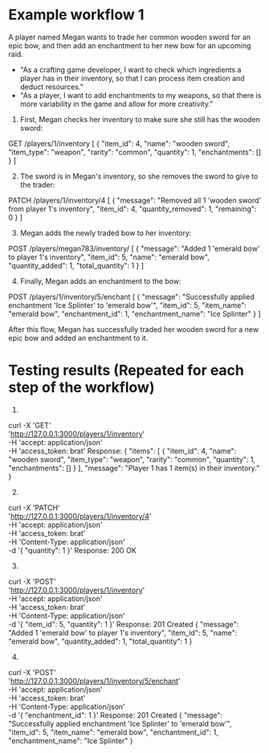 # Example workflow 1
A player named Megan wants to trade her common wooden sword for an epic bow, and then add an enchantment to her new bow for an upcoming raid.

- "As a crafting game developer, I want to check which ingredients a player has in their inventory, so that I can process item creation and deduct resources."
- "As a player, I want to add enchantments to my weapons, so that there is more variability in the game and allow for more creativity."

1. First, Megan checks her inventory to make sure she still has the wooden sword:

GET /players/1/inventory
[
  {
    "item_id": 4,
    "name": "wooden sword",
    "item_type": "weapon",
    "rarity": "common",
    "quantity": 1,
    "enchantments": []
  }
]

2. The sword is in Megan's inventory, so she removes the sword to give to the trader:

PATCH /players/1/inventory/4
[
  {
    "message": "Removed all 1 'wooden sword' from player 1's inventory",
    "item_id": 4,
    "quantity_removed": 1,
    "remaining": 0
  }
]

3. Megan adds the newly traded bow to her inventory:

POST /players/megan783/inventory/
[
  {
    "message": "Added 1 'emerald bow' to player 1's inventory",
    "item_id": 5,
    "name": "emerald bow",
    "quantity_added": 1,
    "total_quantity": 1
  }
]

4. Finally, Megan adds an enchantment to the bow:

POST /players/1/inventory/5/enchant
[
  {
    "message": "Successfully applied enchantment 'Ice Splinter' to 'emerald bow'",
    "item_id": 5,
    "item_name": "emerald bow",
    "enchantment_id": 1,
    "enchantment_name": "Ice Splinter"
  }
]

After this flow, Megan has successfully traded her wooden sword for a new epic bow and added an enchantment to it.

# Testing results (Repeated for each step of the workflow)
1. 

curl -X 'GET' \
  'http://127.0.0.1:3000/players/1/inventory' \
  -H 'accept: application/json' \
  -H 'access_token: brat'
Response:
{
  "items": [
    {
      "item_id": 4,
      "name": "wooden sword",
      "item_type": "weapon",
      "rarity": "common",
      "quantity": 1,
      "enchantments": []
    }
  ],
  "message": "Player 1 has 1 item(s) in their inventory."
}

2. 

curl -X 'PATCH' \
  'http://127.0.0.1:3000/players/1/inventory/4' \
  -H 'accept: application/json' \
  -H 'access_token: brat' \
  -H 'Content-Type: application/json' \
  -d '{
  "quantity": 1
}'
Response:
200 OK

3. 

curl -X 'POST' \
  'http://127.0.0.1:3000/players/1/inventory' \
  -H 'accept: application/json' \
  -H 'access_token: brat' \
  -H 'Content-Type: application/json' \
  -d '{
  "item_id": 5,
  "quantity": 1
}'
Response:
201	Created
{
  "message": "Added 1 'emerald bow' to player 1's inventory",
  "item_id": 5,
  "name": "emerald bow",
  "quantity_added": 1,
  "total_quantity": 1
}

4. 

curl -X 'POST' \
  'http://127.0.0.1:3000/players/1/inventory/5/enchant' \
  -H 'accept: application/json' \
  -H 'access_token: brat' \
  -H 'Content-Type: application/json' \
  -d '{
  "enchantment_id": 1
}'
Response:
201 Created
{
  "message": "Successfully applied enchantment 'Ice Splinter' to 'emerald bow'",
  "item_id": 5,
  "item_name": "emerald bow",
  "enchantment_id": 1,
  "enchantment_name": "Ice Splinter"
}